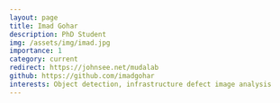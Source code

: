 ```yaml
---
layout: page
title: Imad Gohar
description: PhD Student
img: /assets/img/imad.jpg
importance: 1
category: current
redirect: https://johnsee.net/mudalab
github: https://github.com/imadgohar 
interests: Object detection, infrastructure defect image analysis
---
```

